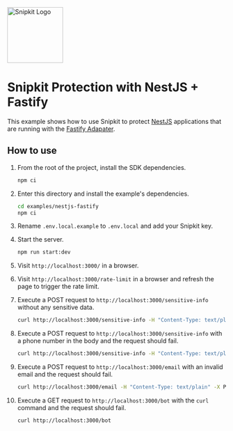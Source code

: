 <a href="https://snipkit.khulnasoft.com" target="_snipkit-home">
  <picture>
    <source media="(prefers-color-scheme: dark)" srcset="https://snipkit.khulnasoft.com/logo/snipkit-dark-lockup-voyage-horizontal.svg">
    <img src="https://snipkit.khulnasoft.com/logo/snipkit-light-lockup-voyage-horizontal.svg" alt="Snipkit Logo" height="128" width="auto">
  </picture>
</a>

# Snipkit Protection with NestJS + Fastify

This example shows how to use Snipkit to protect [NestJS](https://nestjs.com/)
applications that are running with the [Fastify
Adapater](https://docs.nestjs.com/techniques/performance).

## How to use

1. From the root of the project, install the SDK dependencies.

   ```bash
   npm ci
   ```

2. Enter this directory and install the example's dependencies.

   ```bash
   cd examples/nestjs-fastify
   npm ci
   ```

3. Rename `.env.local.example` to `.env.local` and add your Snipkit key.

4. Start the server.

   ```bash
   npm run start:dev
   ```

5. Visit `http://localhost:3000/` in a browser.

6. Visit `http://localhost:3000/rate-limit` in a browser and refresh the page to
   trigger the rate limit.

7. Execute a POST request to `http://localhost:3000/sensitive-info` without any
   sensitive data.

   ```bash
   curl http://localhost:3000/sensitive-info -H "Content-Type: text/plain" -X POST --data "hello world!"
   ```

8. Execute a POST request to `http://localhost:3000/sensitive-info` with a
   phone number in the body and the request should fail.

   ```bash
   curl http://localhost:3000/sensitive-info -H "Content-Type: text/plain" -X POST --data "my phone number is (555)-555-5555"
   ```

9. Execute a POST request to `http://localhost:3000/email` with an invalid email
   and the request should fail.

   ```bash
   curl http://localhost:3000/email -H "Content-Type: text/plain" -X POST --data "test@snipkittest.com"
   ```

10. Execute a GET request to `http://localhost:3000/bot` with the `curl` command
    and the request should fail.

    ```bash
    curl http://localhost:3000/bot
    ```
